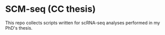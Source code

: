# SCM-seq (CC thesis)
This repo collects scripts written for scRNA-seq analyses performed in my PhD's thesis.
